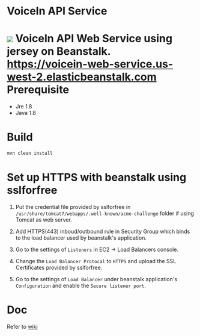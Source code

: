 VoiceIn API Service
==
[![](https://ci.solanolabs.com:443/lockys/Voice/badges/branches/codepipeline?badge_token=e818d8f4436139a1cdaba32067da033a18f4dc03)](https://ci.solanolabs.com:443/lockys/Voice/suites/405780)
VoiceIn API Web Service using jersey on Beanstalk.  
https://voicein-web-service.us-west-2.elasticbeanstalk.com
Prerequisite
==
- Jre 1.8
- Java 1.8

Build
==
```sh
mvn clean install
```

Set up HTTPS with beanstalk using sslforfree
==
1. Put the credential file provided by sslforfree in `/usr/share/tomcat7/webapps/.well-known/acme-challenge` folder if using Tomcat as web server.  

2. Add HTTPS(443) inboud/outbound rule in Security Group which binds to the load balancer used by beanstalk's application.

3. Go to the settings of `Listeners` in EC2 -> Load Balancers console.

4. Change the `Load Balancer Protocal` to `HTTPS` and upload the SSL Certificates provided by sslforfree.  

5. Go to the settings of `Load Balancer` under beanstalk application's `Configuration` and enable the `Secure listener port`.

Doc
==
Refer to [wiki](https://github.com/lockys/voicein-web-service/wiki)
